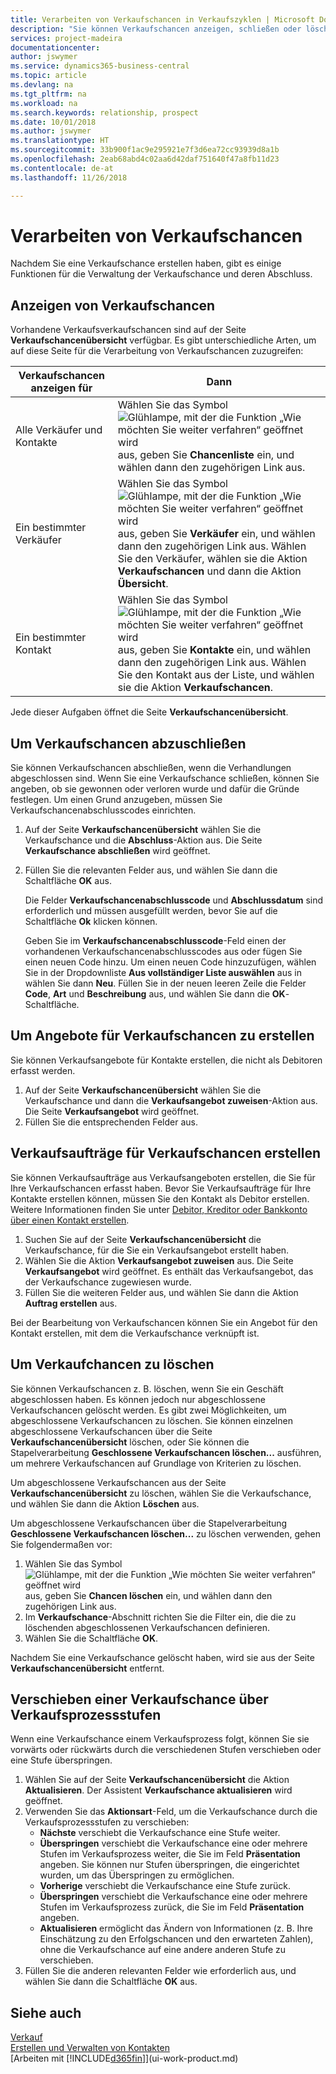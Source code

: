 ```yaml
---
title: Verarbeiten von Verkaufschancen in Verkaufszyklen | Microsoft Docs
description: "Sie können Verkaufschancen anzeigen, schließen oder löschen, und Sie können auch Angebote und Aufträge für Verkaufschancen einrichten und eine Verkaufschance über die einzelnen Phasen des Verkaufsprozesses verschieben."
services: project-madeira
documentationcenter: 
author: jswymer
ms.service: dynamics365-business-central
ms.topic: article
ms.devlang: na
ms.tgt_pltfrm: na
ms.workload: na
ms.search.keywords: relationship, prospect
ms.date: 10/01/2018
ms.author: jswymer
ms.translationtype: HT
ms.sourcegitcommit: 33b900f1ac9e295921e7f3d6ea72cc93939d8a1b
ms.openlocfilehash: 2eab68abd4c02aa6d42daf751640f47a8fb11d23
ms.contentlocale: de-at
ms.lasthandoff: 11/26/2018

---
```

# <a name="process-sales-opportunities"></a>Verarbeiten von Verkaufschancen
Nachdem Sie eine Verkaufschance erstellen haben, gibt es einige Funktionen für die Verwaltung der Verkaufschance und deren Abschluss.

## <a name="to-view-opportunities"></a>Anzeigen von Verkaufschancen
Vorhandene Verkaufsverkaufschancen sind auf der Seite **Verkaufschancenübersicht** verfügbar. Es gibt unterschiedliche Arten, um auf diese Seite für die Verarbeitung von Verkaufschancen zuzugreifen:

| Verkaufschancen anzeigen für | Dann |
| --- | --- |
| Alle Verkäufer und Kontakte |Wählen Sie das Symbol ![Glühlampe, mit der die Funktion „Wie möchten Sie weiter verfahren“ geöffnet wird](media/ui-search/search_small.png "Wie möchten Sie weiter verfahren?") aus, geben Sie **Chancenliste** ein, und wählen dann den zugehörigen Link aus. |
| Ein bestimmter Verkäufer |Wählen Sie das Symbol ![Glühlampe, mit der die Funktion „Wie möchten Sie weiter verfahren“ geöffnet wird](media/ui-search/search_small.png "Wie möchten Sie weiter verfahren?") aus, geben Sie **Verkäufer** ein, und wählen dann den zugehörigen Link aus. Wählen Sie den Verkäufer, wählen sie die Aktion **Verkaufschancen** und dann die Aktion **Übersicht**. |
| Ein bestimmter Kontakt |Wählen Sie das Symbol ![Glühlampe, mit der die Funktion „Wie möchten Sie weiter verfahren“ geöffnet wird](media/ui-search/search_small.png "Wie möchten Sie weiter verfahren?") aus, geben Sie **Kontakte** ein, und wählen dann den zugehörigen Link aus. Wählen Sie den Kontakt aus der Liste, und wählen sie die Aktion **Verkaufschancen**. |

Jede dieser Aufgaben öffnet die Seite **Verkaufschancenübersicht**.

## <a name="to-close-opportunities"></a>Um Verkaufschancen abzuschließen
Sie können Verkaufschancen abschließen, wenn die Verhandlungen abgeschlossen sind. Wenn Sie eine Verkaufschance schließen, können Sie angeben, ob sie gewonnen oder verloren wurde und dafür die Gründe festlegen. Um einen Grund anzugeben, müssen Sie Verkaufschancenabschlusscodes einrichten.

1. Auf der Seite **Verkaufschancenübersicht** wählen Sie die Verkaufschance und die **Abschluss**-Aktion aus. Die Seite **Verkaufschance abschließen** wird geöffnet.
2. Füllen Sie die relevanten Felder aus, und wählen Sie dann die Schaltfläche **OK** aus.

   Die Felder **Verkaufschancenabschlusscode** und **Abschlussdatum** sind erforderlich und müssen ausgefüllt werden, bevor Sie auf die Schaltfläche **Ok** klicken können.

   Geben Sie im **Verkaufschancenabschlusscode**-Feld einen der vorhandenen Verkaufschancenabschlusscodes aus oder fügen Sie einen neuen Code hinzu. Um einen neuen Code hinzuzufügen, wählen Sie in der Dropdownliste **Aus vollständiger Liste auswählen** aus in wählen Sie dann **Neu**. Füllen Sie in der neuen leeren Zeile die Felder **Code**, **Art** und **Beschreibung** aus, und wählen Sie dann die **OK**-Schaltfläche.

## <a name="to-create-quotes-for-opportunities"></a>Um Angebote für Verkaufschancen zu erstellen
Sie können Verkaufsangebote für Kontakte erstellen, die nicht als Debitoren erfasst werden.

1. Auf der Seite **Verkaufschancenübersicht** wählen Sie die Verkaufschance und dann die **Verkaufsangebot zuweisen**-Aktion aus. Die Seite **Verkaufsangebot** wird geöffnet.
2. Füllen Sie die entsprechenden Felder aus.

## <a name="to-create-sales-orders-for-opportunities"></a>Verkaufsaufträge für Verkaufschancen erstellen
Sie können Verkaufsaufträge aus Verkaufsangeboten erstellen, die Sie für Ihre Verkaufschancen erfasst haben. Bevor Sie Verkaufsaufträge für Ihre Kontakte erstellen können, müssen Sie den Kontakt als Debitor erstellen. Weitere Informationen finden Sie unter [Debitor, Kreditor oder Bankkonto über einen Kontakt erstellen](marketing-how-create-contacts-new-customers-vendors-bank-accounts.md).

1. Suchen Sie auf der Seite **Verkaufschancenübersicht** die Verkaufschance, für die Sie ein Verkaufsangebot erstellt haben.
2. Wählen Sie die Aktion **Verkaufsangebot zuweisen** aus. Die Seite **Verkaufsangebot** wird geöffnet. Es enthält das Verkaufsangebot, das der Verkaufschance zugewiesen wurde.
3. Füllen Sie die weiteren Felder aus, und wählen Sie dann die Aktion **Auftrag erstellen** aus.

Bei der Bearbeitung von Verkaufschancen können Sie ein Angebot für den Kontakt erstellen, mit dem die Verkaufschance verknüpft ist.

## <a name="to-delete-opportunities"></a>Um Verkaufchancen zu löschen
Sie können Verkaufschancen z. B. löschen, wenn Sie ein Geschäft abgeschlossen haben. Es können jedoch nur abgeschlossene Verkaufschancen gelöscht werden. Es gibt zwei Möglichkeiten, um abgeschlossene Verkaufschancen zu löschen. Sie können einzelnen abgeschlossene Verkaufschancen über die Seite **Verkaufschancenübersicht** löschen, oder Sie können die Stapelverarbeitung **Geschlossene Verkaufschancen löschen...** ausführen, um mehrere Verkaufschancen auf Grundlage von Kriterien zu löschen.

Um abgeschlossene Verkaufschancen aus der Seite **Verkaufschancenübersicht** zu löschen, wählen Sie die Verkaufschance, und wählen Sie dann die Aktion **Löschen** aus.

Um abgeschlossene Verkaufschancen über die Stapelverarbeitung **Geschlossene Verkaufschancen löschen...** zu löschen verwenden, gehen Sie folgendermaßen vor:

1. Wählen Sie das Symbol ![Glühlampe, mit der die Funktion „Wie möchten Sie weiter verfahren“ geöffnet wird](media/ui-search/search_small.png "Wie möchten Sie weiter verfahren?") aus, geben Sie **Chancen löschen** ein, und wählen dann den zugehörigen Link aus.
2. Im **Verkaufschance**-Abschnitt richten Sie die Filter ein, die die zu löschenden abgeschlossenen Verkaufschancen definieren.
3. Wählen Sie die Schaltfläche **OK**.

Nachdem Sie eine Verkaufschance gelöscht haben, wird sie aus der Seite **Verkaufschancenübersicht** entfernt.

## <a name="to-move-an-opportunity-through-sales-cycle-stages"></a>Verschieben einer Verkaufschance über Verkaufsprozessstufen
Wenn eine Verkaufschance einem Verkaufsprozess folgt, können Sie sie vorwärts oder rückwärts durch die verschiedenen Stufen verschieben oder eine Stufe überspringen.

1. Wählen Sie auf der Seite **Verkaufschancenübersicht** die Aktion **Aktualisieren**. Der Assistent **Verkaufschance aktualisieren** wird geöffnet.
2. Verwenden Sie das **Aktionsart**-Feld, um die Verkaufschance durch die Verkaufsprozessstufen zu verschieben:
   * **Nächste** verschiebt die Verkaufschance eine Stufe weiter.
   * **Überspringen** verschiebt die Verkaufschance eine oder mehrere Stufen im Verkaufsprozess weiter, die Sie im Feld **Präsentation** angeben. Sie können nur Stufen überspringen, die eingerichtet wurden, um das Überspringen zu ermöglichen.
   * **Vorherige** verschiebt die Verkaufschance eine Stufe zurück.
   * **Überspringen** verschiebt die Verkaufschance eine oder mehrere Stufen im Verkaufsprozess zurück, die Sie im Feld **Präsentation** angeben.
   * **Aktualisieren** ermöglicht das Ändern von Informationen (z. B. Ihre Einschätzung zu den Erfolgschancen und den erwarteten Zahlen), ohne die Verkaufschance auf eine andere anderen Stufe zu verschieben.
3. Füllen Sie die anderen relevanten Felder wie erforderlich aus, und wählen Sie dann die Schaltfläche **OK** aus.

## <a name="see-also"></a>Siehe auch
[Verkauf](sales-manage-sales.md)  
[Erstellen und Verwalten von Kontakten](marketing-contacts.md)  
[Arbeiten mit [!INCLUDE[d365fin](includes/d365fin_md.md)]](ui-work-product.md)

